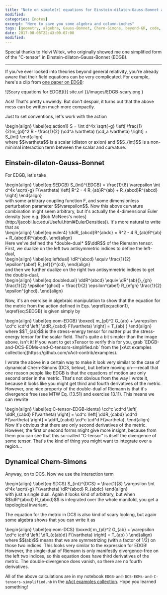 ```yaml
---
title: "Note on simple(r) equations for Einstein-dilaton-Gauss-Bonnet and dynamical Chern-Simons theories"
modified:
categories: [notes]
excerpt: "Here to save you some algebra and column-inches"
tags: [geometry, algebra, Gauss-Bonnet, Chern-Simons, beyond-GR, code, xTensor]
date: 2017-08-06T22:43:00-07:00
modified:
---
```


Special thanks to Helvi Witek, who originally showed me one simplified
form of the "C-tensor" in Einstein-dilaton-Gauss-Bonnet (EDGB).
<script type="math/tex">
\newcommand{\cd}{\nabla}
\newcommand{\dR}{ {}^{*}\!R}
\newcommand{\ddR}{ {}^{*}\!R^{*}{} }
</script>

---

If you've ever looked into theories beyond general relativity, you're
already aware that their field equations can be very complicated.  For
example, here's a clip from [one paper on EDGB](https://arxiv.org/abs/1511.05513):

![Scary equations for EDGB]({{ site.url }}/images/EDGB-scary.png ) 

Ack!  That's pretty unwieldy.  But don't despair, it turns out that
the above mess can be written much more compactly.

Just to set conventions, let's work with the action
<div>
\begin{align}
\label{eq:action1}
S = \int d^4x \sqrt{-g} \left[
\frac{1}{2}m_{pl}^2 R
- \frac{1}{2} (\cd^a \vartheta) (\cd_a \vartheta)
\right]
+ S_{int}
\end{align}
</div>
where $$\vartheta$$ is a scalar (dilaton or axion) and $$S_{int}$$ is
a non-minimal interaction term between the scalar and curvature.

## Einstein-dilaton-Gauss-Bonnet

For EDGB, let's take
<div>
\begin{align}
\label{eq:SEDGB}
S_{int}^{EDGB} = \frac{1}{8} \varepsilon
\int d^4x \sqrt{-g}
F(\vartheta)
\left[
R^2 - 4 R_{ab}R^{ab} + R_{abcd}R^{abcd}
\right]
\end{align}
</div>
with some arbitrary coupling function F, and some dimensionless perturbation
parameter $$\varepsilon$$.  Now this above curvature combination might seem
arbitrary, but it's actually the 4-dimensional Euler density (see
e.g. [Bob McNees's notes](http://jacobi.luc.edu/Useful.html#EulerDensities)).
It's more natural to write that as
<div>
\begin{align}
\label{eq:euler4}
\ddR_{abcd}R^{abdc} = R^2 - 4 R_{ab}R^{ab} + R_{abcd}R^{abcd}.
\end{align}
</div>
Here we've defined the *double-dual* $$\ddR$$ of the Riemann tensor.
First, we dualize on the left two antisymmetric indices to define the
left-dual,
<div>
\begin{align}
\label{eq:leftdual}
\dR^{abcd} \equiv \frac{1}{2} \epsilon^{abef} R_{ef}{}^{cd},
\end{align}
</div>
and then we further dualize on the right two antisymmetric indices to
get the double-dual,
<div>
\begin{align}
\label{eq:doubledual}
\ddR^{abcd} \equiv \dR^{ab}{}_{gh} \frac{1}{2} \epsilon^{ghcd}
= \frac{1}{2} \epsilon^{abef} R_{efgh} \frac{1}{2} \epsilon^{ghcd}.
\end{align}
</div>

Now, it's an exercise in algebraic manipulation to show that the
equation for the metric from the action defined in
Eqs. \eqref{eq:action1}, \eqref{eq:SEDGB} is given simply by
<div>
\begin{align}
\label{eq:eom-EDGB}
\boxed{
m_{pl}^2 G_{ab} + \varepsilon \cd^c \cd^d
\left[
\ddR_{cabd} F(\vartheta)
\right] = T_{ab}
}
\end{align}
</div>
where $$T_{ab}$$ is the stress-energy tensor for matter plus the
stress-energy tensor for the scalar field.  That's quite a
bit simpler than the image above, isn't it!  If you want to get
xTensor to verify this for you, grab
`EDGB-and-DCS-EOMs-and-C-tensors-simplified.nb` from the
[xAct examples collection](https://github.com/xAct-contrib/examples).

I wrote the above in a certain way to make it look very similar to the
case of dynamical Chern-Simons (DCS, below), but before moving on---recall
that one reason people like EDGB is that the equations of motion are
only second order in the metric.  That's not obvious from the way I
wrote it, because it looks like you might get third and fourth
derivatives of the metric.  However, one nice property of the
double-dual of Riemann is that it's divergence free (see MTW
Eq. (13.51) and exercise 13.11).  This means we can rewrite
<div>
\begin{align}
\label{eq:C-tensor-EDGB-idents}
\cd^c \cd^d
\left[
\ddR_{cabd} F(\vartheta)
\right]
=
\cd^c
\left[
\ddR_{cabd} \cd^d F(\vartheta)
\right]
=
\ddR_{cabd} \cd^c \cd^d F(\vartheta).
\end{align}
</div>
Now it's obvious that there are only second derivatives of the metric.
However, the first or second forms might give more insight, because
from them you can see that this so-called "C-tensor" is itself the
divergence of some tensor.  That's the kind of thing you might want to
integrate over a region...

## Dynamical Chern-Simons

Anyway, on to DCS. Now we use the interaction term
<div>
\begin{align}
\label{eq:SDCS}
S_{int}^{DCS} = \frac{1}{8} \varepsilon
\int d^4x \sqrt{-g}
F(\vartheta)
\dR^{abcd} R_{abdc}
\end{align}
</div>
with just a single dual.  Again it looks kind of arbitrary, but
when $$\dR^{abcd} R_{abcd}$$ is integrated over the whole manifold,
you get a topological invariant.

The equation for the metric in DCS is also kind of scary looking, but
again some algebra shows that you can write it as
<div>
\begin{align}
\label{eq:eom-DCS}
\boxed{
m_{pl}^2 G_{ab} + \varepsilon \cd^c \cd^d
\left[ \dR_{c(ab)d} F(\vartheta)
\right] = T_{ab}
}
\end{align}
</div>
where $$(ab)$$ means that we are symmetrizing (with a factor of 1/2)
on those two indices.  This looks very similar to the expression for
EDGB!  However, the single-dual of Riemann is only manifestly
divergence-free on the left two indices, so
this equation does have third derivatives of the metric.  The
double-divergence does vanish, so there are no fourth
derivatives.

All of the above calculations are in my notebook
`EDGB-and-DCS-EOMs-and-C-tensors-simplified.nb` in the
[xAct examples collection](https://github.com/xAct-contrib/examples).
Hope you learned something!
